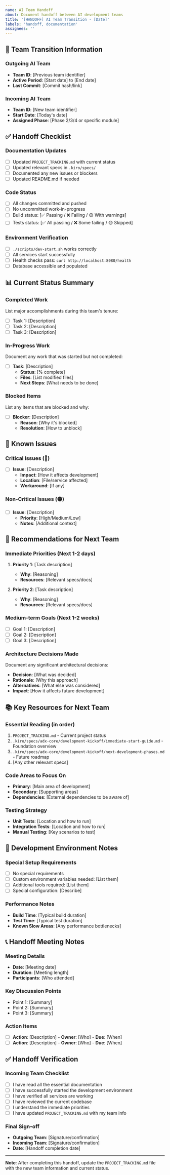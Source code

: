 ```yaml
---
name: AI Team Handoff
about: Document handoff between AI development teams
title: '[HANDOFF] AI Team Transition - [Date]'
labels: 'handoff, documentation'
assignees: ''
---
```


## 🔄 Team Transition Information

### Outgoing AI Team
- **Team ID**: [Previous team identifier]
- **Active Period**: [Start date] to [End date]
- **Last Commit**: [Commit hash/link]

### Incoming AI Team
- **Team ID**: [New team identifier]
- **Start Date**: [Today's date]
- **Assigned Phase**: [Phase 2/3/4 or specific module]

## ✅ Handoff Checklist

### Documentation Updates
- [ ] Updated `PROJECT_TRACKING.md` with current status
- [ ] Updated relevant specs in `.kiro/specs/`
- [ ] Documented any new issues or blockers
- [ ] Updated README.md if needed

### Code Status
- [ ] All changes committed and pushed
- [ ] No uncommitted work-in-progress
- [ ] Build status: [✅ Passing / ❌ Failing / 🟡 With warnings]
- [ ] Tests status: [✅ All passing / ❌ Some failing / 🟡 Skipped]

### Environment Verification
- [ ] `./scripts/dev-start.sh` works correctly
- [ ] All services start successfully
- [ ] Health checks pass: `curl http://localhost:8080/health`
- [ ] Database accessible and populated

## 📊 Current Status Summary

### Completed Work
List major accomplishments during this team's tenure:
- [ ] Task 1: [Description]
- [ ] Task 2: [Description]
- [ ] Task 3: [Description]

### In-Progress Work
Document any work that was started but not completed:
- [ ] **Task**: [Description]
  - **Status**: [% complete]
  - **Files**: [List modified files]
  - **Next Steps**: [What needs to be done]

### Blocked Items
List any items that are blocked and why:
- [ ] **Blocker**: [Description]
  - **Reason**: [Why it's blocked]
  - **Resolution**: [How to unblock]

## 🐛 Known Issues

### Critical Issues (🔴)
- [ ] **Issue**: [Description]
  - **Impact**: [How it affects development]
  - **Location**: [File/service affected]
  - **Workaround**: [If any]

### Non-Critical Issues (🟡)
- [ ] **Issue**: [Description]
  - **Priority**: [High/Medium/Low]
  - **Notes**: [Additional context]

## 🎯 Recommendations for Next Team

### Immediate Priorities (Next 1-2 days)
1. **Priority 1**: [Task description]
   - **Why**: [Reasoning]
   - **Resources**: [Relevant specs/docs]

2. **Priority 2**: [Task description]
   - **Why**: [Reasoning]
   - **Resources**: [Relevant specs/docs]

### Medium-term Goals (Next 1-2 weeks)
- [ ] Goal 1: [Description]
- [ ] Goal 2: [Description]
- [ ] Goal 3: [Description]

### Architecture Decisions Made
Document any significant architectural decisions:
- **Decision**: [What was decided]
- **Rationale**: [Why this approach]
- **Alternatives**: [What else was considered]
- **Impact**: [How it affects future development]

## 📚 Key Resources for Next Team

### Essential Reading (in order)
1. `PROJECT_TRACKING.md` - Current project status
2. `.kiro/specs/adx-core/development-kickoff/immediate-start-guide.md` - Foundation overview
3. `.kiro/specs/adx-core/development-kickoff/next-development-phases.md` - Future roadmap
4. [Any other relevant specs]

### Code Areas to Focus On
- **Primary**: [Main area of development]
- **Secondary**: [Supporting areas]
- **Dependencies**: [External dependencies to be aware of]

### Testing Strategy
- **Unit Tests**: [Location and how to run]
- **Integration Tests**: [Location and how to run]
- **Manual Testing**: [Key scenarios to test]

## 🔧 Development Environment Notes

### Special Setup Requirements
- [ ] No special requirements
- [ ] Custom environment variables needed: [List them]
- [ ] Additional tools required: [List them]
- [ ] Special configuration: [Describe]

### Performance Notes
- **Build Time**: [Typical build duration]
- **Test Time**: [Typical test duration]
- **Known Slow Areas**: [Any performance bottlenecks]

## 📞 Handoff Meeting Notes

### Meeting Details
- **Date**: [Meeting date]
- **Duration**: [Meeting length]
- **Participants**: [Who attended]

### Key Discussion Points
- Point 1: [Summary]
- Point 2: [Summary]
- Point 3: [Summary]

### Action Items
- [ ] **Action**: [Description] - **Owner**: [Who] - **Due**: [When]
- [ ] **Action**: [Description] - **Owner**: [Who] - **Due**: [When]

## ✅ Handoff Verification

### Incoming Team Checklist
- [ ] I have read all the essential documentation
- [ ] I have successfully started the development environment
- [ ] I have verified all services are working
- [ ] I have reviewed the current codebase
- [ ] I understand the immediate priorities
- [ ] I have updated `PROJECT_TRACKING.md` with my team info

### Final Sign-off
- **Outgoing Team**: [Signature/confirmation]
- **Incoming Team**: [Signature/confirmation]
- **Date**: [Handoff completion date]

---

**Note**: After completing this handoff, update the `PROJECT_TRACKING.md` file with the new team information and current status.